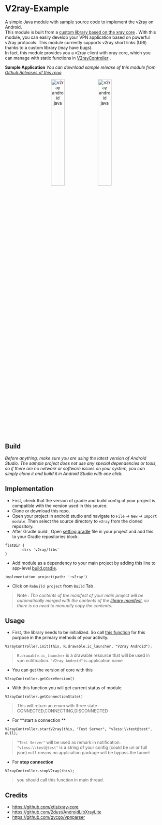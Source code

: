 # V2ray-Example

A simple Java module with sample source code to implement the v2ray on Android.  
This module is built from a [custom library based on the xray core](https://github.com/dev7dev/AndroidLibXrayLite)  . With this module, you can easily develop your VPN application based on powerful v2ray protocols. This module currently supports v2ray short links (URI) thanks to a custom library (may have bugs).  
In fact, this module provides you a v2ray client with xray core, which you can manage with static functions in [V2rayController](https://github.com/dev7dev/V2ray-Android/blob/main/v2ray/src/main/java/dev/dev7/lib/v2ray/V2rayController.java) .


**Sample Application**
*You can download sample release of this module from [Github Releases of this repo](https://github.com/dev7dev/V2ray-Android/releases)*
<div style="text-align:center;  vertical-align:middle;">  
<img width="30%" alt="v2ray android java" src="https://github.com/dev7dev/V2ray-Android/blob/main/connected.jpeg?raw=true">  
<img width="30%" alt="v2ray android java" src="https://raw.githubusercontent.com/dev7dev/V2ray-Android/main/disconnected.jpg?raw=true">  
</div>  

## Build
*Before anything, make sure you are using the latest version of Android Studio.*
*The sample project does not use any special dependencies or tools, so if there are no network or software issues on your system, you can simply clone it and build it in Android Studio with one click.*

## Implementation
- First, check that the version of gradle and build config of your project is compatible with the version used in this source.
- Clone or download this repo.
- Open your project in android studio and navigate to `File` -> `New` -> `Import module`. Then select the source directory to `v2ray` from the cloned repository.
- After Gradle build , Open [setting.gradle](https://github.com/dev7dev/V2ray-Android/blob/main/settings.gradle#L13) file in your project and add this to your Gradle repositories block.
```
flatDir {
        dirs 'v2ray/libs'
}
```
- Add module as a dependency to your main project  by adding this line to app-level [build.gradle](https://github.com/dev7dev/V2ray-Android/blob/main/app/build.gradle#L35).
```
implementation project(path: ':v2ray')
```
- Click on `Rebuild project` from `Build` Tab .

> Note : *The contents of the manifest of your main project will be automatically merged with the contents of the [library monifest](https://github.com/dev7dev/V2ray-Android/blob/main/v2ray/src/main/AndroidManifest.xml), so there is no need to manually copy the contents.*
## Usage
- First, the library needs to be initialized. So call [this function](https://github.com/dev7dev/V2ray-Android/blob/main/v2ray/src/main/java/dev/dev7/lib/v2ray/V2rayController.java#L62) for this purpose in the primary methods of your activity.
```
V2rayController.init(this, R.drawable.ic_launcher, "V2ray Android");
```
> `R.drawable.ic_launcher` is a drawable resource that will be used in vpn notification.
> `"V2ray Android"` is application name
- You can get the version of core with this
```
V2rayController.getCoreVersion()
```
- With this function you will get current status of module
```
V2rayController.getConnectionState()
```
> This will return an enum with three state : CONNECTED,CONNECTING,DISCONNECTED
- For **start a connection **
```
V2rayController.startV2ray(this, "Test Server", "vless:\\test@test", null);
```
> `"Test Server"` will be used as remark in notification.
> `"vless:\\test@test"`  is a string of your config (could be uri or full json)
> `null` means no application package will be bypass the tunnel
-  For **stop  connection**
```
V2rayController.stopV2ray(this);
```
> you should call this function in main thread.

## Credits
- https://github.com/xtls/xray-core
- https://github.com/2dust/AndroidLibXrayLite
- https://github.com/gvcgo/vpnparser


